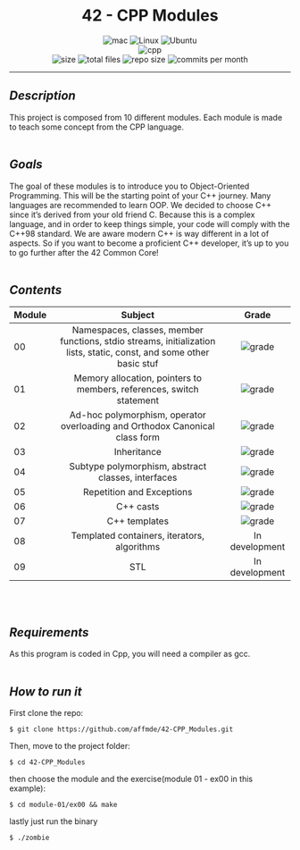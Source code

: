 

<div align="center">

# 42 - CPP Modules

<img alt="mac" src="https://img.shields.io/badge/mac%20os-000000?style=for-the-badge&logo=apple&logoColor=white"/>
<img alt="Linux" src="https://img.shields.io/badge/Linux-FCC624?style=for-the-badge&logo=linux&logoColor=black"/>
<img alt="Ubuntu" src="https://img.shields.io/badge/Ubuntu-E95420?style=for-the-badge&logo=ubuntu&logoColor=white"/>
<br>
<img alt="cpp" src="https://img.shields.io/badge/c++-%2300599C.svg?style=for-the-badge&logo=c%2B%2B&logoColor=white"/>
<br>
<img alt="size" src="https://img.shields.io/github/languages/code-size/affmde/42-CPP_Modules"/>
<img alt="total files" src="https://img.shields.io/github/directory-file-count/affmde/42-CPP_Modules"/>
<img alt="repo size" src="https://img.shields.io/github/repo-size/affmde/42-CPP_Modules"/>
<img alt="commits per month" src="https://img.shields.io/github/commit-activity/m/affmde/42-CPP_Modules"/>
</div>

---

## **_Description_**
This project is composed from 10 different modules. Each module is made to teach some concept  from the CPP language.
<br><br>

## **_Goals_**
The goal of these modules is to introduce you to Object-Oriented Programming.
This will be the starting point of your C++ journey. Many languages are recommended
to learn OOP. We decided to choose C++ since it’s derived from your old friend C.
Because this is a complex language, and in order to keep things simple, your code will
comply with the C++98 standard.
We are aware modern C++ is way different in a lot of aspects. So if you want to
become a proficient C++ developer, it’s up to you to go further after the 42 Common
Core!
<br><br>

## **_Contents_** ##

| Module       | Subject   |  Grade |
| -------------  |:-------------: | :--:|
| 00             | Namespaces, classes, member functions, stdio streams, initialization lists, static, const, and some other basic stuf| ![grade](https://badge42.vercel.app/api/v2/cl10eh4l9000609jpe6hwaodr/project/2670510) |
| 01      |Memory allocation, pointers to members, references, switch statement|![grade](https://badge42.vercel.app/api/v2/cl10eh4l9000609jpe6hwaodr/project/2670510)|
| 02  |Ad-hoc polymorphism, operator overloading and Orthodox Canonical class form|![grade](https://badge42.vercel.app/api/v2/cl10eh4l9000609jpe6hwaodr/project/2670510)|
| 03  |Inheritance|![grade](https://badge42.vercel.app/api/v2/cl10eh4l9000609jpe6hwaodr/project/2670510)
| 04  |Subtype polymorphism, abstract classes, interfaces|![grade](https://badge42.vercel.app/api/v2/cl10eh4l9000609jpe6hwaodr/project/2670510)|
| 05  |Repetition and Exceptions|![grade](https://badge42.vercel.app/api/v2/cl10eh4l9000609jpe6hwaodr/project/2670510)|
| 06  |C++ casts|![grade](https://badge42.vercel.app/api/v2/cl10eh4l9000609jpe6hwaodr/project/2670510)|
| 07  |C++ templates|![grade](https://badge42.vercel.app/api/v2/cl10eh4l9000609jpe6hwaodr/project/2670510)|
| 08  |Templated containers, iterators, algorithms|In development|
| 09  |STL|In development|
<br><br>

## **_Requirements_**
As this program is coded in Cpp, you will need a compiler as gcc.
<br><br>

## **_How to run it_**
First clone the repo:
```
$ git clone https://github.com/affmde/42-CPP_Modules.git

```

Then, move to the project folder:

```
$ cd 42-CPP_Modules
```
then choose the module and the exercise(module 01 - ex00 in this example):

```
$ cd module-01/ex00 && make
```
lastly just run the binary
```
$ ./zombie
```

